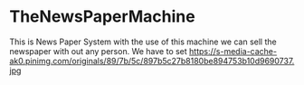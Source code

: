 # TheNewsPaperMachine
This is News Paper System with the use of this machine we can sell the newspaper with out any person.
We have  to set   https://s-media-cache-ak0.pinimg.com/originals/89/7b/5c/897b5c27b8180be894753b10d9690737.jpg


